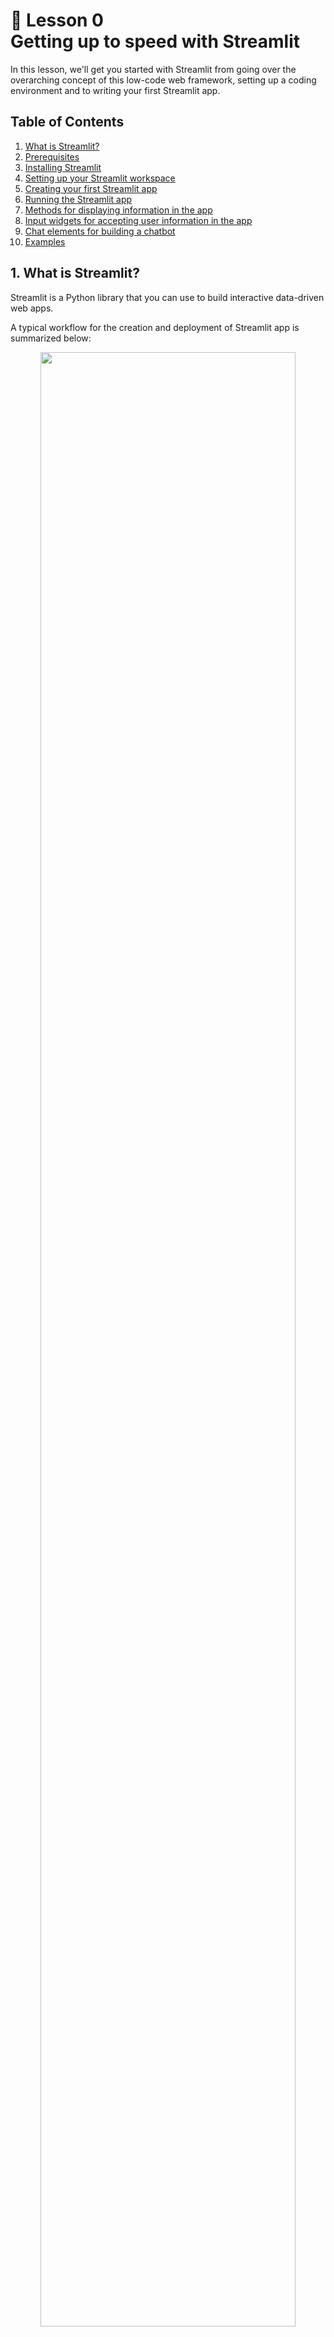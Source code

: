 # 📖 Lesson 0 <br> Getting up to speed with Streamlit

In this lesson, we'll get you started with Streamlit from going over the overarching concept of this low-code web framework, setting up a coding environment and to writing your first Streamlit app.

## Table of Contents
1. [What is Streamlit?](#1-what-is-streamlit)
2. [Prerequisites](#2-prerequisites)
3. [Installing Streamlit](#3-installing-streamlit)
4. [Setting up your Streamlit workspace](#4-setting-up-your-streamlit-workspace)
5. [Creating your first Streamlit app](#5-creating-your-first-streamlit-app)
6. [Running the Streamlit app](#6-running-the-streamlit-app)
7. [Methods for displaying information in the app](#7-methods-for-displaying-information-in-the-app)
8. [Input widgets for accepting user information in the app](#8-input-widgets-for-accepting-user-information-in-the-app)
9. [Chat elements for building a chatbot](#9-chat-elements-for-building-a-chatbot)
10. [Examples](#examples)

## 1. What is Streamlit?

Streamlit is a Python library that you can use to build interactive data-driven web apps.

A typical workflow for the creation and deployment of Streamlit app is summarized below:

<p align="center">
   <img src="../img/lesson-0-streamlit-workflow.png" width="90%">
</p>

1. **Collect requirements** - In this phase, we want to make a list of the desirable features and capabilities that we want our web app to do.
2. **Code** - Next, we'll do the actual coding of the web app with the Streamlit library.
3. **Repo** - Once the code is complete, we can Git push (*i.e.* upload) it to a GitHub repo where app files are stored and used in a subsequent deployment phase. 
4. **Cloud** - To share our Streamlit apps publicly, we're going to deploy the app on the cloud using a platform such as [Streamlit Community Cloud](https://streamlit.io/cloud). In a few clicks of the mouse, one can go from app files stored on the GitHub repo to a deployed app.
5. **App** - Streamlit app can be easily shared via the deployed URL in the format of https://<subdomain>.streamlit.app/ where `subdomain` refers to the unique identifier that can either be automatically generated by the server as a long form URL (*e.g.* https://dataprofessor-st-matplotlib-line-plot-streamlit-app-2a0abu.streamlit.app/) or explicitly renamed to a shorter and easy to remember one (*e.g.* https://chanin.streamlit.app/).

## 2. Prerequisites

Here's what you need to use Streamlit:
- Have basic Python knowledge.
- Write scripts to perform specific tasks (like taking several Excel files as input and combining them into one).
- Build and grow the Streamlit app line by line instead of starting with a predefined layout (it takes only a few lines of code).
If you can do all this, congratulations! You're ready to plunge into the world of Streamlit.

## 3. Installing Streamlit

If you already have an existing Python coding environment, Streamlit can be installed using `pip` as shown below:

```
pip install streamlit
```

## 4. Setting up your Streamlit workspace

It is typically good practice to house the Streamlit app in their own dedicated conda environment. This way the library dependencies don’t get entangled with other Python libraries used by other apps.

Here, we're going to replicate a Streamlit app from an existing GitHub repo available at https://github.com/dataprofessor/eda-app/.

Particularly, we're going to clone the EDA app from a YouTube tutorial video on [*How to Build an EDA app using Pandas Profiling*](https://youtu.be/p4uohebPuCg).

**Step 1.** Create a conda environment

Create a conda environment called eda:

```
conda create -n eda python=3.8
```

**Step 2.** Activate the eda environment:

```
conda activate eda
```

**Step 3.** To install prerequisite libraries we must first download the requirements.txt file (it contains the library version numbers):

```
wget https://raw.githubusercontent.com/dataprofessor/ydata_profiling/main/requirements.txt
```

**Step 4.** To actually install prerequisite libraries using the requirements.txt file

```
pip install -r requirements.txt
```

Inside the `requirements.txt` file you'll see the following contents:

```
streamlit
pandas
ydata_profiling
streamlit_pandas_profiling
```

**Step 5.** Download and unzip contents from the GitHub repo: https://github.com/dataprofessor/ydata_profiling/archive/main.zip

**Step 6.** Launch the app:

```
streamlit run app.py
```

You’ll see the web app browser pop up:

<p align="center">
  <img src="../img/lesson-0-EDA-app.png" width="90%">
</p>

The functionality of this EDA app leverages the capabilities of pandas-profiling. Let's take a look at the app in action:

<p align="center">
   <img src="../img/lesson-0-EDA-app-screencast.gif" width="90%">
</p>

Congratulations! You now know how to clone a Streamlit app from a GitHub repo, setup a dedicated conda environment, and successfully launch the app!

## 5. Creating your first Streamlit app

Before we get into the nuts and bolts of the Streamlit library, let's take a hands-on approach for learning how to use Streamlit. Particularly, creating a simple **Hello world app** would probably be an expected rite of passage to learning Streamlit!

It's not as difficult as you may think. In fact, it takes only 2 lines of code to do just that!

```Python
import streamlit as st
st.write('Hello world!')
```

Click on the **See code explanation** toggle button to reveal the explanatory text:

<details>
<summary><i>See code explanation</i></summary>

Here's a line-by-line breakdown of the code:
  1. Import the `streamlit` library as `st` (so that we can later refer to `streamlit` literally as `st` instead of having to type the full word `streamlit`.
  2. Use `st.write` to write a text output and inside the `st.write` command we use the `'Hello world!'` string as the input argument.
</details>

## 6. Running the Streamlit app

Locally, you can run the newly created Streamlit app by launching a command-line terminal and enter the following:

```
streamlit run streamlit_app.py
```

where `streamlit_app.py` is the Streamlit app that you've just created.




## 7. Methods for displaying information in the app

Now that we know how to create your first Streamlit app and get it up and running, it's now time to explore how we can display information in the app.

In the Streamlit Documentation page, the [Text elements](https://docs.streamlit.io/library/api-reference/text) and [Write and magic](https://docs.streamlit.io/library/api-reference/write-magic) pages provide several ways in which information can be displayed. 

Here's a list of methods for displaying information in app:
- [`st.title()`](https://docs.streamlit.io/library/api-reference/text/st.title) - Display the app's title.
- [`st.header()`](https://docs.streamlit.io/library/api-reference/text/st.header) - Display text as a section header
- [`st.subheader()`](https://docs.streamlit.io/library/api-reference/text/st.subheader) - Display text as a sub-section header
- [`st.write()`](https://docs.streamlit.io/library/api-reference/text/st.write) - Can both display text and write arguments to the app.
- [`st.markdown()`](https://docs.streamlit.io/library/api-reference/text/st.markdown) - Display text in Markdown format
- [`st.text()`](https://docs.streamlit.io/library/api-reference/text/st.text) - Display fixed width and pre-formatted text
- [`st.code()`](https://docs.streamlit.io/library/api-reference/text/st.code) - Display code that can be copied
- [`st.caption()`](https://docs.streamlit.io/library/api-reference/text/st.caption) - Display small caption text
- [`st.latex()`](https://docs.streamlit.io/library/api-reference/text/st.latex) - Display LaTeX expressions

## 8. Input widgets for accepting user information in the app

A great part about building data-driven apps is the ability to take in user input via various widgets, for example, sliders, text input, number input, color selector, etc. Such widget input can then be used to set model parameters, assign values to function parameters, and so much more.

Here's a list of common input widgets that I typically use:
- [`st.text_input()`](https://docs.streamlit.io/library/api-reference/text/st.text_input) - Displays a single-line text input widget
- [`st.number_input()`](https://docs.streamlit.io/library/api-reference/text/st.number_input) - Displays a number input widget
- [`st.selectbox()`](https://docs.streamlit.io/library/api-reference/text/st.selectbox) - Displays a drop-down selection widget
- [`st.multiselect()`](https://docs.streamlit.io/library/api-reference/text/st.multiselect) - Displays a multi-selection widget
- [`st.slider()`](https://docs.streamlit.io/library/api-reference/text/st.slider) - Displays either a single-value slider or a range slider
- [`st.file_uploader()`](https://docs.streamlit.io/library/api-reference/text/st.file_uploader) - Displays a file upload widget
- [`st.button()`](https://docs.streamlit.io/library/api-reference/text/st.button) - Displays a button widget
- [`st.download_button()`](https://docs.streamlit.io/library/api-reference/text/st.download_button) - Displays a download button widget

Note: It should be mentioned that aside from those listed above, there are several more input widgets from which you can use. More information on the [Input widgets](https://docs.streamlit.io/library/api-reference/widgets) Docs page.

## 9. Chat elements for building a chatbot

Streamlit currently provides 3 chat elements widgets (more info in the [Chat elements](https://docs.streamlit.io/library/api-reference/chat) Docs page) that is designed for you to use in conjunction with one another, for example, in building a chatbot (or you can also use them separately).

Here's a list of the chat elements:
- [`st.chat_input()`](https://docs.streamlit.io/library/api-reference/chat/st.chat_input) - Displays a chat input widget
- [`st.chat_message()`](https://docs.streamlit.io/library/api-reference/chat/st.chat_message) - Inserts a chat message container for displaying LLM generated responses
- [`st.status()`](https://docs.streamlit.io/library/api-reference/status/st.status) - Inserts a status container for display output from long-running tasks

## Summary

In this lesson, we're introduced to Streamlit along with how to setup a computing environment as well as creating our first Streamlit app.

[//]: # 
